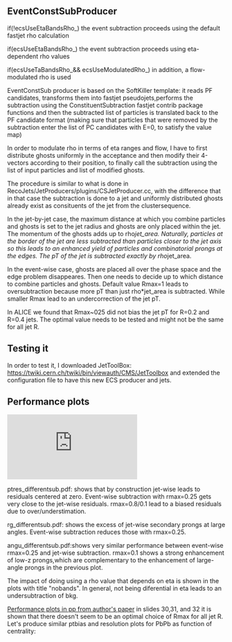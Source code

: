 ## EventConstSubProducer
if(!ecsUseEtaBandsRho_) the event subtraction proceeds using the default fastjet rho calculation 

if(ecsUseEtaBandsRho_) the event subtraction proceeds using eta-dependent rho values 

if(ecsUseTaBandsRho_&& ecsUseModulatedRho_) in addition, a flow-modulated rho is used

EventConstSub producer is based on the SoftKiller template: it reads PF candidates, transforms them into fastjet pseudojets,performs
the subtraction using the ConstituentSubtraction fastjet contrib package functions and then the subtracted list of particles is translated
back to the PF candidate format (making sure that particles that were removed by the subtraction enter the list of PC candidates with E=0, to satisfy the value map)

In order to modulate rho in terms of eta ranges and flow, I have to first distribute ghosts uniformly in the acceptance and then modify
their 4-vectors according to their position, to finally call the subtraction using the list of input particles and list of modified ghosts. 

The procedure is similar to what is done in RecoJets/JetProducers/plugins/CSJetProducer.cc, with the difference that in that case the subtraction is done to a jet and uniformly distributed ghosts already exist as consituents of the jet from the clustersequence. 

 In the jet-by-jet case, the maximum distance at which you combine particles and ghosts is set to the jet radius and ghosts are only placed within the jet. The momentum of the ghosts adds up to rho*jet_area. Naturally, particles at the border of the jet are less subtracted than particles closer to the jet axis so this leads to an enhanced yield of particles and combinatorial prongs at the edges. The pT of the jet is subtracted exactly by rho*jet_area.
 
 In the event-wise case, ghosts are placed all over the phase space and the edge problem disappeares. Then one needs to decide up to which distance to combine particles and ghosts. Default value Rmax=1 leads to oversubtraction because more pT than just rho*jet_area is subtracted. While smaller Rmax lead to an undercorrection of the jet pT. 

 
 In ALICE we found that Rmax~025 did not bias the jet pT for R=0.2 and R=0.4 jets. The optimal value needs to be tested and might not be the same for all jet R. 
 
 
 ## Testing it
 
 In order to test it, I downloaded JetToolBox: https://twiki.cern.ch/twiki/bin/viewauth/CMS/JetToolbox
 and extended the configuration file to have this new ECS producer and jets. 
 
 
## Performance plots
 
 ![This is an image](https://github.com/lcunquei/EventConstSubProducer/tree/main/performance_plots/resolution_differentsub.pdf)
 
 
  ptres_differentsub.pdf:  shows that by construction jet-wise leads to residuals centered at zero. Event-wise subtraction with rmax=0.25 gets very close to the jet-wise residuals. rmax=0.8/0.1 lead to a biased residuals due to over/understimation. 
  
  rg_differentsub.pdf: shows the excess of jet-wise secondary prongs at large angles. Event-wise subtraction reduces those with rmax=0.25. 
  
  angu_differentsub.pdf:shows very similar performance between event-wise rmax=0.25 and jet-wise subtraction. rmax=0.1 shows a strong enhancement of low-z prongs,which are complementary to the enhancement of large-angle prongs in the previous plot. 
  
  The impact of doing using a rho value that depends on eta is shown in the plots with title "nobands". In general, not being diferential in eta leads to an undersubtraction of bkg. 
 
 
 [Performance plots in pp from author's paper](https://indico.cern.ch/event/649482/contributions/2993293/attachments/1687676/2714424/PeterBerta_CS_17.7.2018.pdf)
 in slides 30,31, and 32 it is shown that there doesn't seem to be an optimal choice of Rmax for all jet R. Let's produce similar ptbias and resolution plots for PbPb as function of centrality: 
 
 
 
